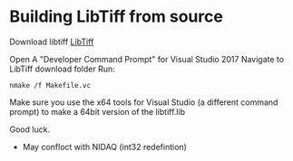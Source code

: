 # Building LibTiff from source

Download libtiff [LibTiff](http://libtiff.maptools.org/v4.0.8.html)

Open A "Developer Command Prompt" for Visual Studio 2017
Navigate to LibTiff download folder
Run:
```
nmake /f Makefile.vc
```

Make sure you use the x64 tools for Visual Studio (a different command prompt) to make a 64bit version of the libtiff.lib

Good luck.

- May confloct with NIDAQ (int32 redefintion)